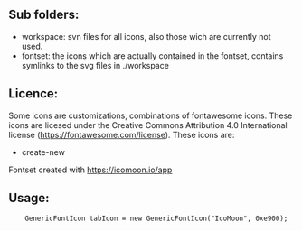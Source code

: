 ## Sub folders:

*  workspace: svn files for all icons, also those wich are currently not used.
* fontset: the icons which are actually contained in the fontset, contains symlinks to the svg files in ./workspace
 
## Licence:

 Some icons are customizations, combinations of fontawesome icons. These icons are licesed under the Creative Commons Attribution 4.0 International license (https://fontawesome.com/license). These icons are:
 
 *  create-new
 

Fontset created with https://icomoon.io/app

## Usage: 

~~~
    GenericFontIcon tabIcon = new GenericFontIcon("IcoMoon", 0xe900);
~~~

